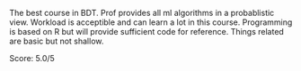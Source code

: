 The best course in BDT. Prof provides all ml algorithms in a probablistic view. Workload is acceptible and can learn a lot in this course. Programming is based on R but will provide sufficient code for reference.
Things related are basic but not shallow.

Score: 5.0/5

